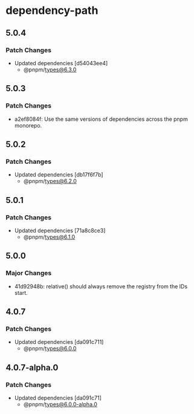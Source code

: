 # dependency-path

## 5.0.4

### Patch Changes

- Updated dependencies [d54043ee4]
  - @pnpm/types@6.3.0

## 5.0.3

### Patch Changes

- a2ef8084f: Use the same versions of dependencies across the pnpm monorepo.

## 5.0.2

### Patch Changes

- Updated dependencies [db17f6f7b]
  - @pnpm/types@6.2.0

## 5.0.1

### Patch Changes

- Updated dependencies [71a8c8ce3]
  - @pnpm/types@6.1.0

## 5.0.0

### Major Changes

- 41d92948b: relative() should always remove the registry from the IDs start.

## 4.0.7

### Patch Changes

- Updated dependencies [da091c711]
  - @pnpm/types@6.0.0

## 4.0.7-alpha.0

### Patch Changes

- Updated dependencies [da091c71]
  - @pnpm/types@6.0.0-alpha.0
